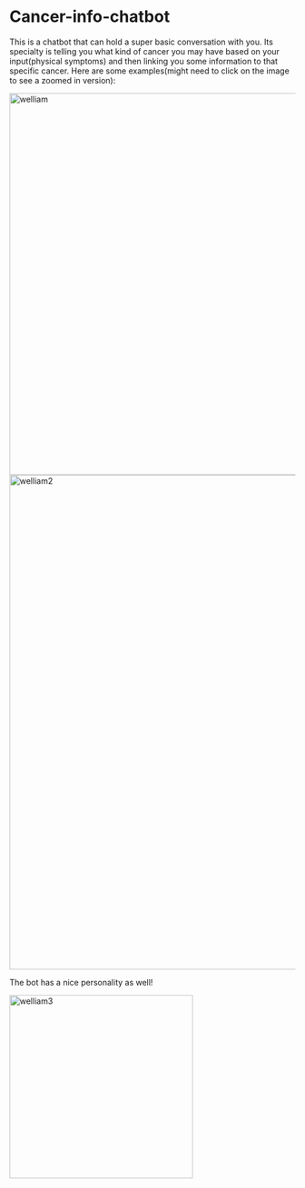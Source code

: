 # Cancer-info-chatbot

This is a chatbot that can hold a super basic conversation with you. Its specialty is telling you what kind of cancer you may have based on your input(physical symptoms) and then linking you some information to that specific cancer. Here are some examples(might need to click on the image to see a zoomed in version):

<img width="673" alt="welliam" src="https://user-images.githubusercontent.com/22898605/31323849-85ac8da6-ac72-11e7-9355-b6864040c28f.PNG">

<img width="872" alt="welliam2" src="https://user-images.githubusercontent.com/22898605/31323943-1adc71ca-ac73-11e7-877b-2ba6fef2021e.PNG">

The bot has a nice personality as well!

<img width="323" alt="welliam3" src="https://user-images.githubusercontent.com/22898605/31324020-c33b79a6-ac73-11e7-9740-93924a09f1cc.PNG">
